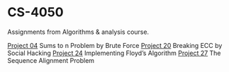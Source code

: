 # CS-4050
Assignments from Algorithms &amp; analysis course.

[Project 04](Project%2004/) Sums to n Problem by Brute Force
[Project 20](Project%2020/) Breaking ECC by Social Hacking
[Project 24](Project%2024/) Implementing Floyd’s Algorithm
[Project 27](Project%2027/) The Sequence Alignment Problem
